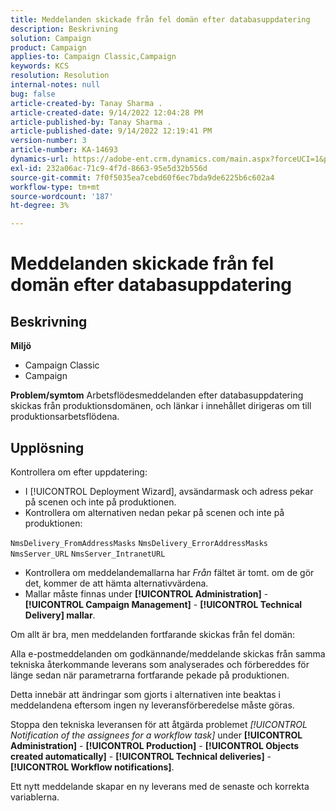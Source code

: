 ```yaml
---
title: Meddelanden skickade från fel domän efter databasuppdatering
description: Beskrivning
solution: Campaign
product: Campaign
applies-to: Campaign Classic,Campaign
keywords: KCS
resolution: Resolution
internal-notes: null
bug: false
article-created-by: Tanay Sharma .
article-created-date: 9/14/2022 12:04:28 PM
article-published-by: Tanay Sharma .
article-published-date: 9/14/2022 12:19:41 PM
version-number: 3
article-number: KA-14693
dynamics-url: https://adobe-ent.crm.dynamics.com/main.aspx?forceUCI=1&pagetype=entityrecord&etn=knowledgearticle&id=a95eeb5e-2534-ed11-9db1-002248086735
exl-id: 232a06ac-71c9-4f7d-8663-95e5d32b556d
source-git-commit: 7f0f5035ea7cebd60f6ec7bda9de6225b6c602a4
workflow-type: tm+mt
source-wordcount: '187'
ht-degree: 3%

---
```


# Meddelanden skickade från fel domän efter databasuppdatering

## Beskrivning

<b>Miljö</b>
- Campaign Classic
- Campaign



<b>Problem/symtom</b>
Arbetsflödesmeddelanden efter databasuppdatering skickas från produktionsdomänen, och länkar i innehållet dirigeras om till produktionsarbetsflödena.


## Upplösning


Kontrollera om efter uppdatering:

- I [!UICONTROL Deployment Wizard], avsändarmask och adress pekar på scenen och inte på produktionen.
- Kontrollera om alternativen nedan pekar på scenen och inte på produktionen:


`NmsDelivery_FromAddressMasks`
`NmsDelivery_ErrorAddressMasks`
`NmsServer_URL`
`NmsServer_IntranetURL`



- Kontrollera om meddelandemallarna har *Från* fältet är tomt. om de gör det, kommer de att hämta alternativvärdena.
- Mallar måste finnas under <b>[!UICONTROL Administration]</b> - <b>[!UICONTROL Campaign Management]</b> - <b>[!UICONTROL Technical Delivery] mallar</b>.




Om allt är bra, men meddelanden fortfarande skickas från fel domän:

Alla e-postmeddelanden om godkännande/meddelande skickas från samma tekniska återkommande leverans som analyserades och förbereddes för länge sedan när parametrarna fortfarande pekade på produktionen.

Detta innebär att ändringar som gjorts i alternativen inte beaktas i meddelandena eftersom ingen ny leveransförberedelse måste göras.

Stoppa den tekniska leveransen för att åtgärda problemet *[!UICONTROL Notification of the assignees for a workflow task]* under <b>[!UICONTROL Administration]</b> - <b>[!UICONTROL Production]</b> - <b>[!UICONTROL Objects created automatically]</b> - <b>[!UICONTROL Technical deliveries]</b> - <b>[!UICONTROL Workflow notifications]</b>.

Ett nytt meddelande skapar en ny leverans med de senaste och korrekta variablerna.

